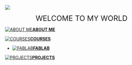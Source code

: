 <img src="http://www.freepngimg.com/download/networking/1-2-networking-free-download-png.png">
<p align="center">
<font size="+2">
WELCOME TO MY WORLD
</font>
</p>



 [![ABOUT ME](https://cdn2.iconfinder.com/data/icons/picol-vector/32/data_privacy-32.png )**ABOUT ME**](aboutme)
 
 [![COURSES](https://cdn3.iconfinder.com/data/icons/document-icons-7/512/BT_binder-32.png)**COURSES**](courses)
 
  - [![FABLAB](https://cdn2.iconfinder.com/data/icons/3d-infographics/512/4-16.png)**FABLAB**](https://arjunhari2704.github.io/FABLAB/)
  
 [![PROJECTS](https://cdn04.iconfinder.com/data/icons/essential-app-1/16/cluster-data-group-organize-32.png)**PROJECTS**](projects)
